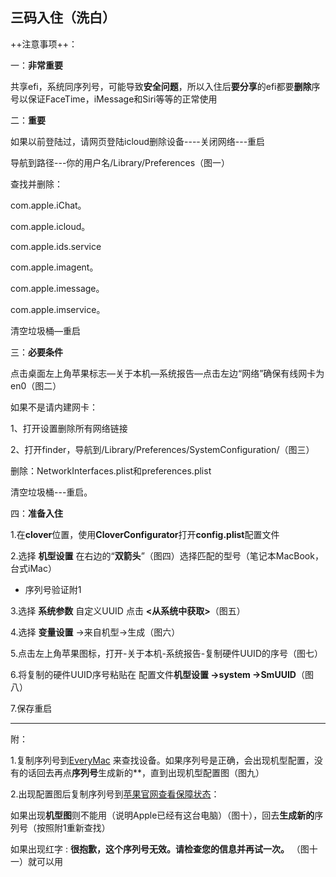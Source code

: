 ## **三码入住（洗白）**

++注意事项++：

一：**非常重要**

共享efi，系统同序列号，可能导致**安全问题**，所以入住后**要分享**的efi都要**删除**序号以保证FaceTime，iMessage和Siri等等的正常使用

二：**重要**

如果以前登陆过，请网页登陆icloud删除设备----关闭网络---重启

导航到路径---你的用户名/Library/Preferences（图一）

查找并删除：

com.apple.iChat。

com.apple.icloud。

com.apple.ids.service

com.apple.imagent。

com.apple.imessage。

com.apple.imservice。

清空垃圾桶—重启

三：**必要条件**

点击桌面左上角苹果标志—关于本机—系统报告—点击左边“网络”确保有线网卡为en0（图二）
 
如果不是请内建网卡：

1、打开设置删除所有网络链接

2、打开finder，导航到/Library/Preferences/SystemConfiguration/（图三）

删除：NetworkInterfaces.plist和preferences.plist

清空垃圾桶---重启。

四：**准备入住**

1.在**clover**位置，使用**CloverConfigurator**打开**config.plist**配置文件

2.选择 **机型设置** 在右边的“**双箭头**”（图四）选择匹配的型号（笔记本MacBook，台式iMac）

- 序列号验证附1

3.选择 **系统参数** 自定义UUID 点击 **<从系统中获取>**（图五）

4.选择 **变量设置** ->来自机型->生成（图六）

5.点击左上角苹果图标，打开-关于本机-系统报告-复制硬件UUID的序号（图七）

6.将复制的硬件UUID序号粘贴在 配置文件**机型设置 ->system ->SmUUID**（图八）

7.保存重启


---

附：

1.复制序列号到[EveryMac](https://everymac.com/ultimate-mac-lookup/)
来查找设备。如果序列号是正确，会出现机型配置，没有的话回去再点**序列号**生成新的**，直到出现机型配置图（图九）

2.出现配置图后复制序列号到[苹果官网查看保障状态](https://checkcoverage.apple.com)：

如果出现**机型图**则不能用（说明Apple已经有这台电脑）（图十），回去**生成新的**序列号（按照附1重新查找）

如果出现红字 : **很抱歉，这个序列号无效。请检查您的信息并再试一次。** （图十一）就可以用

